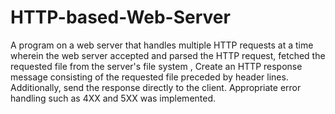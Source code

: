 # HTTP-based-Web-Server
A program on a web server that handles multiple HTTP requests at a time wherein the web server accepted and parsed the HTTP request, fetched the requested file from the server's file system , Create an HTTP response message consisting of the requested file preceded by header lines. Additionally, send the response directly to the client. Appropriate error handling such as 4XX and 5XX was implemented. 

